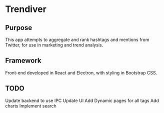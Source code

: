 # Trendiver

## Purpose

This app attempts to aggregate and rank hashtags and mentions from Twitter, for use in marketing and trend analysis.

## Framework

Front-end developed in React and Electron, with styling in Bootstrap CSS.

## TODO

Update backend to use IPC
Update UI
Add Dynamic pages for all tags
Add charts
Implement search
